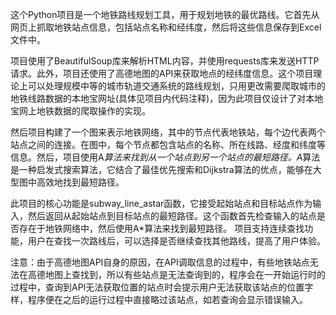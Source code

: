这个Python项目是一个地铁路线规划工具，用于规划地铁的最优路线。它首先从网页上抓取地铁站点信息，包括站点名称和经纬度，然后将这些信息保存到Excel文件中。

项目使用了BeautifulSoup库来解析HTML内容，并使用requests库来发送HTTP请求。此外，项目还使用了高德地图的API来获取地点的经纬度信息。这个项目理论上可以处理规模中等的城市轨道交通系统的路线规划，只用更改需要爬取城市的地铁线路数据的本地宝网址(具体见项目内代码注释)，因为此项目仅设计了对本地宝网上地铁数据的爬取操作的实现。

然后项目构建了一个图来表示地铁网络，其中的节点代表地铁站，每个边代表两个站点之间的连接。在图中，每个节点都包含站点的名称、所在线路、经度和纬度等信息。然后，项目使用A*算法来找到从一个站点到另一个站点的最短路径。A*算法是一种启发式搜索算法，它结合了最佳优先搜索和Dijkstra算法的优点，能够在大型图中高效地找到最短路径。

此项目的核心功能是subway_line_astar函数，它接受起始站点和目标站点作为输入，然后返回从起始站点到目标站点的最短路径。这个函数首先检查输入的站点是否存在于地铁网络中，然后使用A*算法来找到最短路径。
项目支持连续查找功能，用户在查找一次路线后，可以选择是否继续查找其他路线，提高了用户体验。

注意：由于高德地图API自身的原因，在API调取信息的过程中，有些地铁站点无法在高德地图上查找到，所以有些站点是无法查询到的，程序会在一开始运行时的过程中，查询到API无法获取位置的站点时会提示用户无法获取该站点的位置字样，程序便在之后的运行过程中直接略过该站点，如若查询会显示错误输入。
